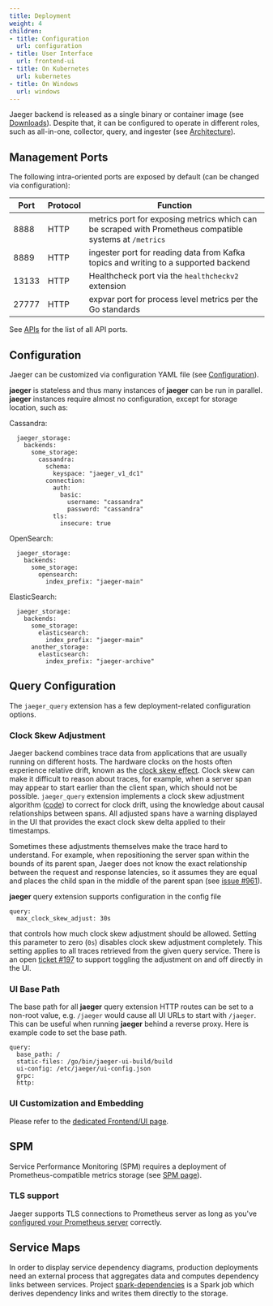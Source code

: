 ```yaml
---
title: Deployment
weight: 4
children:
- title: Configuration
  url: configuration
- title: User Interface
  url: frontend-ui
- title: On Kubernetes
  url: kubernetes
- title: On Windows
  url: windows
---
```


Jaeger backend is released as a single binary or container image (see [Downloads](../../../download/)). Despite that, it can be configured to operate in different roles, such as all-in-one, collector, query, and ingester (see [Architecture](../architecture/)).

## Management Ports

The following intra-oriented ports are exposed by default (can be changed via configuration):

Port  | Protocol | Function
----- | -------  | ---
8888  | HTTP     | metrics port for exposing metrics which can be scraped with Prometheus compatible systems at `/metrics`
8889  | HTTP     | ingester port for reading data from Kafka topics and writing to a supported backend
13133 | HTTP     | Healthcheck port via the `healthcheckv2` extension
27777 | HTTP     | expvar port for process level metrics per the Go standards

See [APIs](../apis/) for the list of all API ports.

## Configuration

Jaeger can be customized via configuration YAML file (see [Configuration](../configuration/)). 


**jaeger** is stateless and thus many instances of **jaeger** can be run in parallel. **jaeger** instances require almost no configuration, except for storage location, such as:

Cassandra:
```
  jaeger_storage:
    backends:
      some_storage:
        cassandra:
          schema: 
            keyspace: "jaeger_v1_dc1"
          connection:
            auth: 
              basic:
                username: "cassandra"
                password: "cassandra"
            tls:
              insecure: true
```

OpenSearch:
```
  jaeger_storage:
    backends:
      some_storage:
        opensearch:
          index_prefix: "jaeger-main"
```

ElasticSearch:
```
  jaeger_storage:
    backends:
      some_storage:
        elasticsearch:
          index_prefix: "jaeger-main"
      another_storage:
        elasticsearch:
          index_prefix: "jaeger-archive"
```

## Query Configuration

The `jaeger_query` extension has a few deployment-related configuration options.

### Clock Skew Adjustment

Jaeger backend combines trace data from applications that are usually running on different hosts. The hardware clocks on the hosts often experience relative drift, known as the [clock skew effect](https://en.wikipedia.org/wiki/Clock_skew). Clock skew can make it difficult to reason about traces, for example, when a server span may appear to start earlier than the client span, which should not be possible. `jaeger_query` extension implements a clock skew adjustment algorithm ([code](https://github.com/jaegertracing/jaeger/blob/v2.0.0/model/adjuster/clockskew.go)) to correct for clock drift, using the knowledge about causal relationships between spans. All adjusted spans have a warning displayed in the UI that provides the exact clock skew delta applied to their timestamps.

Sometimes these adjustments themselves make the trace hard to understand. For example, when repositioning the server span within the bounds of its parent span, Jaeger does not know the exact relationship between the request and response latencies, so it assumes they are equal and places the child span in the middle of the parent span (see [issue #961](https://github.com/jaegertracing/jaeger/issues/961#issuecomment-453925244)).

**jaeger** query extension supports configuration in the config file

```
query:
  max_clock_skew_adjust: 30s
```

 that controls how much clock skew adjustment should be allowed. Setting this parameter to zero (`0s`) disables clock skew adjustment completely. This setting applies to all traces retrieved from the given query service. There is an open [ticket #197](https://github.com/jaegertracing/jaeger-ui/issues/197) to support toggling the adjustment on and off directly in the UI.

### UI Base Path

The base path for all **jaeger** query extension HTTP routes can be set to a non-root value, e.g. `/jaeger` would cause all UI URLs to start with `/jaeger`. This can be useful when running **jaeger** behind a reverse proxy. Here is example code to set the base path.

```
query:
  base_path: /
  static-files: /go/bin/jaeger-ui-build/build
  ui-config: /etc/jaeger/ui-config.json
  grpc:
  http:
```

### UI Customization and Embedding

Please refer to the [dedicated Frontend/UI page](../frontend-ui/).

## SPM

Service Performance Monitoring (SPM) requires a deployment of Prometheus-compatible metrics storage (see [SPM page](../spm/)).

### TLS support

Jaeger supports TLS connections to Prometheus server as long as you've [configured
your Prometheus server](https://prometheus.io/docs/guides/tls-encryption/) correctly.

## Service Maps

In order to display service dependency diagrams, production deployments need an external process that aggregates data and computes dependency links between services. Project [spark-dependencies](https://github.com/jaegertracing/spark-dependencies) is a Spark job which derives dependency links and writes them directly to the storage.

[cqlsh]: http://cassandra.apache.org/doc/latest/tools/cqlsh.html
[zipkin-thrift]: https://github.com/jaegertracing/jaeger-idl/blob/master/thrift/zipkincore.thrift
[jaeger-thrift]: https://github.com/jaegertracing/jaeger-idl/blob/master/thrift/jaeger.thrift
[model.proto]: https://github.com/jaegertracing/jaeger-idl/blob/main/proto/api_v2/model.proto
[thriftrw]: https://www.npmjs.com/package/thriftrw
[storage.proto]: https://github.com/jaegertracing/jaeger/blob/v2.0.0/plugin/storage/grpc/proto/storage.proto
[otlp]: https://github.com/open-telemetry/opentelemetry-proto/blob/main/docs/specification.md
